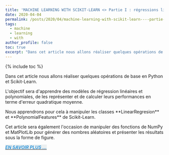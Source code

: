 ```yaml
---
title: 'MACHINE LEARNING WITH SCIKIT-LEARN <> Partie I : régressions linéaires et polynomiales'
date: 2020-04-04
permalink: /posts/2020/04/machine-learning-with-scikit-learn----partie-i---régressions-linéaires-et-polynomiales
tags:
  - machine
  - learning
  - with
author_profile: false
toc: true
excerpt: "Dans cet article nous allons réaliser quelques opérations de base en Python et Scikit-Learn. L'objectif sera d'apprendre des modèles de régression linéaires et polynomiales, de les représenter et de calculer leurs performances en terme d'erreur quadratique moyenne."
---
```


{% include toc %}

<p>Dans cet article nous allons r&eacute;aliser quelques op&eacute;rations de base en Python et Scikit-Learn.<br />

L&#39;objectif sera d&#39;apprendre des mod&egrave;les de r&eacute;gression lin&eacute;aires et polynomiales, de les repr&eacute;senter et de calculer leurs performances en terme d&#39;erreur quadratique moyenne.</p>



<p>Nous apprendrons pour cela &agrave; manipuler les classes **LinearRegresion** et **PolynomialFeatures** de Scikit-Learn.</p>



<p>Cet article sera &eacute;galement l&#39;occasion de manipuler des fonctions de NumPy et MatPlotLib pour g&eacute;n&eacute;rer des nombres al&eacute;atoires et pr&eacute;senter les r&eacute;sultats sous la forme de figure.</p>



<p><em><strong><a href="https://github.com/armelsoubeiga/Blog-Examples/blob/master/ML_Witth_Scikit-Learn/Partie_I_r%C3%A9gressions_lin%C3%A9aires_et_polynomiales.ipynb"><span style="color:#3498db"><span style="background-color:#ecf0f1">EN SAVOIR PLUS ...</span></span></a></strong></em></p>
